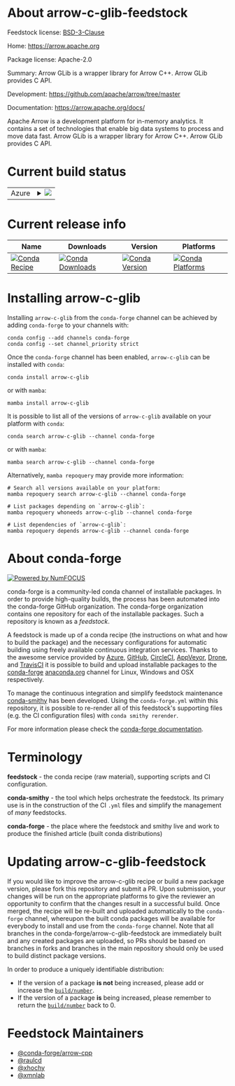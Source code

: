 About arrow-c-glib-feedstock
============================

Feedstock license: [BSD-3-Clause](https://github.com/conda-forge/arrow-c-glib-feedstock/blob/main/LICENSE.txt)

Home: https://arrow.apache.org

Package license: Apache-2.0

Summary: Arrow GLib is a wrapper library for Arrow C++. Arrow GLib provides C API.

Development: https://github.com/apache/arrow/tree/master

Documentation: https://arrow.apache.org/docs/

Apache Arrow is a development platform for in-memory analytics.
It contains a set of technologies that enable big data systems
to process and move data fast. Arrow GLib is a wrapper library for Arrow C++.
Arrow GLib provides C API.


Current build status
====================


<table>
    
  <tr>
    <td>Azure</td>
    <td>
      <details>
        <summary>
          <a href="https://dev.azure.com/conda-forge/feedstock-builds/_build/latest?definitionId=16570&branchName=main">
            <img src="https://dev.azure.com/conda-forge/feedstock-builds/_apis/build/status/arrow-c-glib-feedstock?branchName=main">
          </a>
        </summary>
        <table>
          <thead><tr><th>Variant</th><th>Status</th></tr></thead>
          <tbody><tr>
              <td>linux_64</td>
              <td>
                <a href="https://dev.azure.com/conda-forge/feedstock-builds/_build/latest?definitionId=16570&branchName=main">
                  <img src="https://dev.azure.com/conda-forge/feedstock-builds/_apis/build/status/arrow-c-glib-feedstock?branchName=main&jobName=linux&configuration=linux%20linux_64_" alt="variant">
                </a>
              </td>
            </tr><tr>
              <td>osx_64</td>
              <td>
                <a href="https://dev.azure.com/conda-forge/feedstock-builds/_build/latest?definitionId=16570&branchName=main">
                  <img src="https://dev.azure.com/conda-forge/feedstock-builds/_apis/build/status/arrow-c-glib-feedstock?branchName=main&jobName=osx&configuration=osx%20osx_64_" alt="variant">
                </a>
              </td>
            </tr>
          </tbody>
        </table>
      </details>
    </td>
  </tr>
</table>

Current release info
====================

| Name | Downloads | Version | Platforms |
| --- | --- | --- | --- |
| [![Conda Recipe](https://img.shields.io/badge/recipe-arrow--c--glib-green.svg)](https://anaconda.org/conda-forge/arrow-c-glib) | [![Conda Downloads](https://img.shields.io/conda/dn/conda-forge/arrow-c-glib.svg)](https://anaconda.org/conda-forge/arrow-c-glib) | [![Conda Version](https://img.shields.io/conda/vn/conda-forge/arrow-c-glib.svg)](https://anaconda.org/conda-forge/arrow-c-glib) | [![Conda Platforms](https://img.shields.io/conda/pn/conda-forge/arrow-c-glib.svg)](https://anaconda.org/conda-forge/arrow-c-glib) |

Installing arrow-c-glib
=======================

Installing `arrow-c-glib` from the `conda-forge` channel can be achieved by adding `conda-forge` to your channels with:

```
conda config --add channels conda-forge
conda config --set channel_priority strict
```

Once the `conda-forge` channel has been enabled, `arrow-c-glib` can be installed with `conda`:

```
conda install arrow-c-glib
```

or with `mamba`:

```
mamba install arrow-c-glib
```

It is possible to list all of the versions of `arrow-c-glib` available on your platform with `conda`:

```
conda search arrow-c-glib --channel conda-forge
```

or with `mamba`:

```
mamba search arrow-c-glib --channel conda-forge
```

Alternatively, `mamba repoquery` may provide more information:

```
# Search all versions available on your platform:
mamba repoquery search arrow-c-glib --channel conda-forge

# List packages depending on `arrow-c-glib`:
mamba repoquery whoneeds arrow-c-glib --channel conda-forge

# List dependencies of `arrow-c-glib`:
mamba repoquery depends arrow-c-glib --channel conda-forge
```


About conda-forge
=================

[![Powered by
NumFOCUS](https://img.shields.io/badge/powered%20by-NumFOCUS-orange.svg?style=flat&colorA=E1523D&colorB=007D8A)](https://numfocus.org)

conda-forge is a community-led conda channel of installable packages.
In order to provide high-quality builds, the process has been automated into the
conda-forge GitHub organization. The conda-forge organization contains one repository
for each of the installable packages. Such a repository is known as a *feedstock*.

A feedstock is made up of a conda recipe (the instructions on what and how to build
the package) and the necessary configurations for automatic building using freely
available continuous integration services. Thanks to the awesome service provided by
[Azure](https://azure.microsoft.com/en-us/services/devops/), [GitHub](https://github.com/),
[CircleCI](https://circleci.com/), [AppVeyor](https://www.appveyor.com/),
[Drone](https://cloud.drone.io/welcome), and [TravisCI](https://travis-ci.com/)
it is possible to build and upload installable packages to the
[conda-forge](https://anaconda.org/conda-forge) [anaconda.org](https://anaconda.org/)
channel for Linux, Windows and OSX respectively.

To manage the continuous integration and simplify feedstock maintenance
[conda-smithy](https://github.com/conda-forge/conda-smithy) has been developed.
Using the ``conda-forge.yml`` within this repository, it is possible to re-render all of
this feedstock's supporting files (e.g. the CI configuration files) with ``conda smithy rerender``.

For more information please check the [conda-forge documentation](https://conda-forge.org/docs/).

Terminology
===========

**feedstock** - the conda recipe (raw material), supporting scripts and CI configuration.

**conda-smithy** - the tool which helps orchestrate the feedstock.
                   Its primary use is in the construction of the CI ``.yml`` files
                   and simplify the management of *many* feedstocks.

**conda-forge** - the place where the feedstock and smithy live and work to
                  produce the finished article (built conda distributions)


Updating arrow-c-glib-feedstock
===============================

If you would like to improve the arrow-c-glib recipe or build a new
package version, please fork this repository and submit a PR. Upon submission,
your changes will be run on the appropriate platforms to give the reviewer an
opportunity to confirm that the changes result in a successful build. Once
merged, the recipe will be re-built and uploaded automatically to the
`conda-forge` channel, whereupon the built conda packages will be available for
everybody to install and use from the `conda-forge` channel.
Note that all branches in the conda-forge/arrow-c-glib-feedstock are
immediately built and any created packages are uploaded, so PRs should be based
on branches in forks and branches in the main repository should only be used to
build distinct package versions.

In order to produce a uniquely identifiable distribution:
 * If the version of a package **is not** being increased, please add or increase
   the [``build/number``](https://docs.conda.io/projects/conda-build/en/latest/resources/define-metadata.html#build-number-and-string).
 * If the version of a package **is** being increased, please remember to return
   the [``build/number``](https://docs.conda.io/projects/conda-build/en/latest/resources/define-metadata.html#build-number-and-string)
   back to 0.

Feedstock Maintainers
=====================

* [@conda-forge/arrow-cpp](https://github.com/orgs/conda-forge/teams/arrow-cpp/)
* [@raulcd](https://github.com/raulcd/)
* [@xhochy](https://github.com/xhochy/)
* [@xmnlab](https://github.com/xmnlab/)

